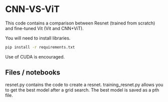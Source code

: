 # CNN-VS-ViT

This code contains a comparison between Resnet (trained from scratch) and fine-tuned Vit (Vit and CNN+ViT).

You will need to install libraries.
```bash
pip install -r requirements.txt
```

Use of CUDA is encouraged.

## Files / notebooks 
resnet.py contains the code to create a resnet. training_resnet.py allows you to get the best model after a grid search. The best model is saved as a pth file.
